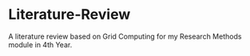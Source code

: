 # Literature-Review
A literature review based on Grid Computing for my Research Methods module in 4th Year.
